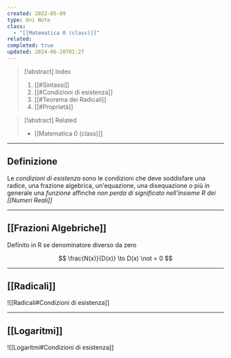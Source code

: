```yaml
---
created: 2022-05-09
type: Uni Note
class:
  - "[[Matematica 0 (class)]]"
related: 
completed: true
updated: 2024-06-28T01:27
---
```


>[!abstract] Index
>1. [[#Sintassi]]
>2. [[#Condizioni di esistenza]]
>3. [[#Teorema dei Radicali]]
>4. [[#Proprietà]]

>[!abstract] Related
>- [[Matematica 0 (class)]]

---
## Definizione

Le *condizioni di esistenza* sono le condizioni che deve soddisfare una radice, una frazione algebrica, un'equazione, una disequazione o più in generale una *funzione* affinché *non perda di significato nell'insieme R dei [[Numeri Reali]]*

---
## [[Frazioni Algebriche]] 

Definito in R se denominatore diverso da zero

$$ \frac{N(x)}{D(x)} \to D(x) \not = 0 $$

---
## [[Radicali]]
![[Radicali#Condizioni di esistenza]]

---
## [[Logaritmi]] 
![[Logaritmi#Condizioni di esistenza]]
